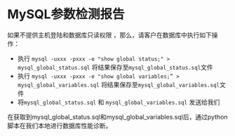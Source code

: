 # MySQL参数检测报告

如果不提供主机登陆和数据库只读权限 ，那么，请客户在数据库中执行如下操作：

* 执行 `mysql -uxxx -pxxx -e "show global status;" > mysql_global_status.sql` 将结果保存至`mysql_global_status.sql`文件
* 执行 `mysql -uxxx -pxxx -e "show global variables;” > mysql_global_variables.sql`  将结果保存至`mysql_global_variables.sql`文件
* 将`mysql_global_status.sql` 和 `mysql_global_variables.sql` 发送给我们

在获取到mysql_global_status.sql和mysql_global_variables.sql后，通过python脚本在我们本地进行数据库性能诊断。